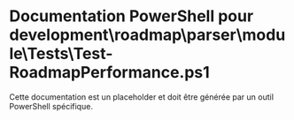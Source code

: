 # Documentation PowerShell pour development\roadmap\parser\module\Tests\Test-RoadmapPerformance.ps1

Cette documentation est un placeholder et doit être générée par un outil PowerShell spécifique.
